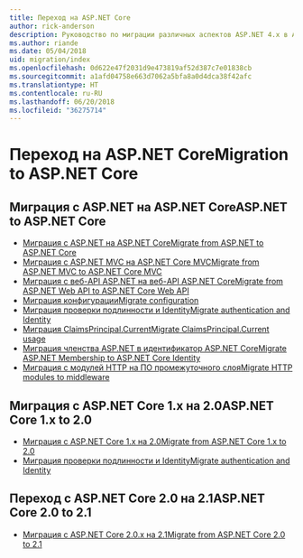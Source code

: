 ```yaml
---
title: Переход на ASP.NET Core
author: rick-anderson
description: Руководство по миграции различных аспектов ASP.NET 4.x в ASP.NET Core.
ms.author: riande
ms.date: 05/04/2018
uid: migration/index
ms.openlocfilehash: 0d622e47f2031d9e473819af52d387c7e01838cb
ms.sourcegitcommit: a1afd04758e663d7062a5bfa8a0d4dca38f42afc
ms.translationtype: HT
ms.contentlocale: ru-RU
ms.lasthandoff: 06/20/2018
ms.locfileid: "36275714"
---
```

# <a name="migration-to-aspnet-core"></a><span data-ttu-id="e5e23-103">Переход на ASP.NET Core</span><span class="sxs-lookup"><span data-stu-id="e5e23-103">Migration to ASP.NET Core</span></span>

## <a name="aspnet-to-aspnet-core"></a><span data-ttu-id="e5e23-104">Миграция с ASP.NET на ASP.NET Core</span><span class="sxs-lookup"><span data-stu-id="e5e23-104">ASP.NET to ASP.NET Core</span></span>

* [<span data-ttu-id="e5e23-105">Миграция с ASP.NET на ASP.NET Core</span><span class="sxs-lookup"><span data-stu-id="e5e23-105">Migrate from ASP.NET to ASP.NET Core</span></span>](xref:migration/proper-to-2x/index)
* [<span data-ttu-id="e5e23-106">Миграция с ASP.NET MVC на ASP.NET Core MVC</span><span class="sxs-lookup"><span data-stu-id="e5e23-106">Migrate from ASP.NET MVC to ASP.NET Core MVC</span></span>](xref:migration/mvc)
* [<span data-ttu-id="e5e23-107">Миграция с веб-API ASP.NET на веб-API ASP.NET Core</span><span class="sxs-lookup"><span data-stu-id="e5e23-107">Migrate from ASP.NET Web API to ASP.NET Core Web API</span></span>](xref:migration/webapi)
* [<span data-ttu-id="e5e23-108">Миграция конфигурации</span><span class="sxs-lookup"><span data-stu-id="e5e23-108">Migrate configuration</span></span>](xref:migration/configuration)
* [<span data-ttu-id="e5e23-109">Миграция проверки подлинности и Identity</span><span class="sxs-lookup"><span data-stu-id="e5e23-109">Migrate authentication and Identity</span></span>](xref:migration/identity)
* [<span data-ttu-id="e5e23-110">Миграция ClaimsPrincipal.Current</span><span class="sxs-lookup"><span data-stu-id="e5e23-110">Migrate ClaimsPrincipal.Current usage</span></span>](xref:migration/claimsprincipal-current)
* [<span data-ttu-id="e5e23-111">Миграция членства ASP.NET в идентификатор ASP.NET Core</span><span class="sxs-lookup"><span data-stu-id="e5e23-111">Migrate ASP.NET Membership to ASP.NET Core Identity</span></span>](xref:migration/proper-to-2x/membership-to-core-identity)
* [<span data-ttu-id="e5e23-112">Миграция с модулей HTTP на ПО промежуточного слоя</span><span class="sxs-lookup"><span data-stu-id="e5e23-112">Migrate HTTP modules to middleware</span></span>](xref:migration/http-modules)

## <a name="aspnet-core-1x-to-20"></a><span data-ttu-id="e5e23-113">Миграция с ASP.NET Core 1.x на 2.0</span><span class="sxs-lookup"><span data-stu-id="e5e23-113">ASP.NET Core 1.x to 2.0</span></span>

* [<span data-ttu-id="e5e23-114">Миграция с ASP.NET Core 1.x на 2.0</span><span class="sxs-lookup"><span data-stu-id="e5e23-114">Migrate from ASP.NET Core 1.x to 2.0</span></span>](xref:migration/1x-to-2x/index)
* [<span data-ttu-id="e5e23-115">Миграция проверки подлинности и Identity</span><span class="sxs-lookup"><span data-stu-id="e5e23-115">Migrate authentication and Identity</span></span>](xref:migration/1x-to-2x/identity-2x)

## <a name="aspnet-core-20-to-21"></a><span data-ttu-id="e5e23-116">Переход с ASP.NET Core 2.0 на 2.1</span><span class="sxs-lookup"><span data-stu-id="e5e23-116">ASP.NET Core 2.0 to 2.1</span></span>

* [<span data-ttu-id="e5e23-117">Миграция с ASP.NET Core 2.0.x на 2.1</span><span class="sxs-lookup"><span data-stu-id="e5e23-117">Migrate from ASP.NET Core 2.0 to 2.1</span></span>](xref:migration/20_21)
